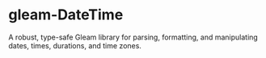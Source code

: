 # gleam-DateTime
 A robust, type-safe Gleam library for parsing, formatting, and manipulating dates, times, durations, and time zones.
